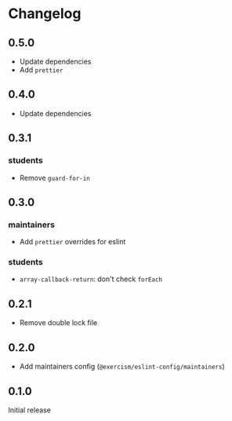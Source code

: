 # Changelog

## 0.5.0

- Update dependencies
- Add `prettier`

## 0.4.0

- Update dependencies

## 0.3.1

### students

- Remove `guard-for-in`

## 0.3.0

### maintainers

- Add `prettier` overrides for eslint

### students

- `array-callback-return`: don't check `forEach`

## 0.2.1

- Remove double lock file

## 0.2.0

- Add maintainers config (`@exercism/eslint-config/maintainers`)

## 0.1.0

Initial release
